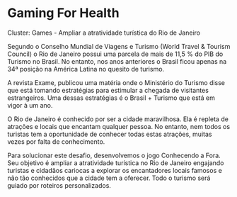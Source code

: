   # Gaming For Health
  
  Cluster: Games - Ampliar a atratividade turística do Rio de Janeiro
  
Segundo o Conselho Mundial de Viagens e Turismo (World Travel & Tourism Council) o Rio de Janeiro possui uma parcela de mais de 11,5 % do PIB do Turismo no Brasil. No entanto, nos anos anteriores o Brasil ficou apenas na 34ª posição na América Latina no quesito de turismo. 


A revista Exame, publicou uma matéria onde o Ministério do Turismo disse que está tomando estratégias para estimular a chegada de visitantes estrangeiros. Uma dessas estratégias é o Brasil + Turismo que está em vigor à um ano.


O Rio de Janeiro é conhecido por ser a cidade maravilhosa. Ela é repleta de atrações e locais que encantam qualquer pessoa. No entanto, nem todos os turistas tem a oportunidade de conhecer todas estas atrações, muitas vezes por falta de conhecimento.


 Para solucionar este desafio, desenvolvemos o jogo Conhecendo a Fora. Seu objetivo é ampliar a atratividade turística no Rio de Janeiro engajando turistas e cidadãos cariocas a explorar os encantadores locais famosos e não tão conhecidos que a cidade tem a oferecer. Todo o turismo será guiado por roteiros personalizados.

  
  
  

